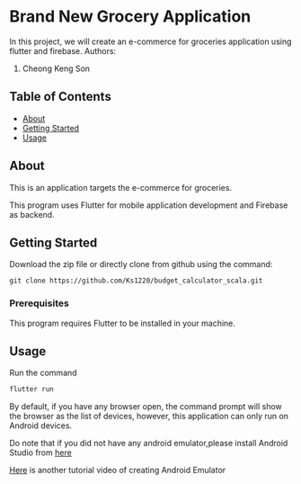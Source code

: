 # Brand New Grocery Application
In this project, we will create an e-commerce for groceries application using flutter and firebase. 
Authors:
1. Cheong Keng Son

## Table of Contents

- [About](#about)
- [Getting Started](#getting_started)
- [Usage](#usage)
 
 ## About <a name = "about"></a>
 
 This is an application targets the e-commerce for groceries.
 
 This program uses Flutter for mobile application development and Firebase as backend. 
 

## Getting Started <a name = "getting_started"></a>
 
Download the zip file or directly clone from github using the command:

```
git clone https://github.com/Ks1220/budget_calculator_scala.git
```

### Prerequisites

This program requires Flutter to be installed in your machine.

## Usage <a name = "usage"></a>

Run the command

```bash
flutter run
```

By default, if you have any browser open, the command prompt will show the browser as the list of devices, however, this application can only run on Android devices. 

Do note that if you did not have any android emulator,please install Android Studio from [here](https://developer.android.com/studio?gclid=Cj0KCQiAnuGNBhCPARIsACbnLzqa66HJFyZxvOYcarh5a3G8URjB49ZS2MlzrpxYF5bjKUl556jIqrwaAqAdEALw_wcB&gclsrc=aw.ds)

[Here](https://www.youtube.com/watch?v=LgRRmgfrFQM) is another tutorial video of creating Android Emulator
